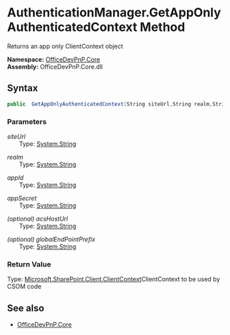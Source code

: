 # AuthenticationManager.GetAppOnlyAuthenticatedContext Method  
Returns an app only ClientContext object  

**Namespace:** [OfficeDevPnP.Core](OfficeDevPnP.Core.md)  
**Assembly:** OfficeDevPnP.Core.dll  
## Syntax
```C#
public  GetAppOnlyAuthenticatedContext(String siteUrl,String realm,String appId,String appSecret,String acsHostUrl,String globalEndPointPrefix)
```
### Parameters
*siteUrl*  
&emsp;&emsp;Type: [System.String](System.String.md) 
&emsp;&emsp;  
  
*realm*  
&emsp;&emsp;Type: [System.String](System.String.md) 
&emsp;&emsp;  
  
*appId*  
&emsp;&emsp;Type: [System.String](System.String.md) 
&emsp;&emsp;  
  
*appSecret*  
&emsp;&emsp;Type: [System.String](System.String.md) 
&emsp;&emsp;  
  
*(optional) acsHostUrl*  
&emsp;&emsp;Type: [System.String](System.String.md) 
&emsp;&emsp;  
  
*(optional) globalEndPointPrefix*  
&emsp;&emsp;Type: [System.String](System.String.md) 
&emsp;&emsp;  
  
### Return Value
Type: [Microsoft.SharePoint.Client.ClientContext](Microsoft.SharePoint.Client.ClientContext.md  
)ClientContext to be used by CSOM code

## See also
- [OfficeDevPnP.Core](OfficeDevPnP.Core.md)
